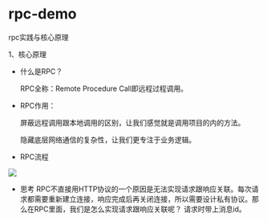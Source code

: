 # rpc-demo
rpc实践与核心原理

1、核心原理

- 什么是RPC？

  RPC全称：Remote Procedure Call即远程过程调用。

- RPC作用：

  屏蔽远程调用跟本地调用的区别，让我们感觉就是调用项目的内的方法。

  隐藏底层网络通信的复杂性，让我们更专注于业务逻辑。

- RPC流程

    

![ ](C:\Users\janso\Pictures\RPC\RPC调用完整流程图.png)

- 思考
RPC不直接用HTTP协议的一个原因是无法实现请求跟响应关联。每次请求都需要重新建立连接，响应完成后再关闭连接，所以需要设计私有协议。那么在RPC里面，我们是怎么实现请求跟响应关联呢？
请求时带上消息id。